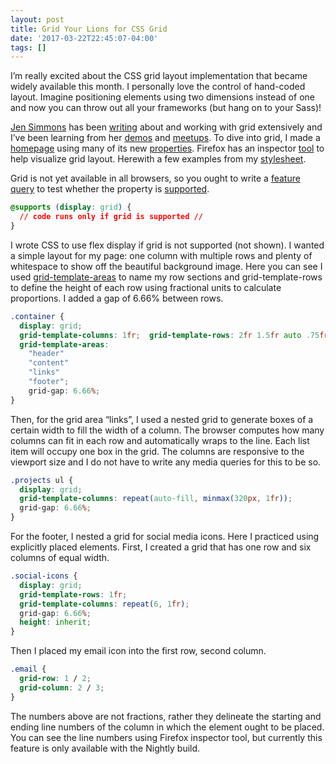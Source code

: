 ```yaml
---
layout: post
title: Grid Your Lions for CSS Grid
date: '2017-03-22T22:45:07-04:00'
tags: []
---
```

I’m really excited about the CSS grid layout implementation that became widely available this month. I personally love the control of hand-coded layout. Imagine positioning elements using two dimensions instead of one and now you can throw out all your frameworks (but hang on to your Sass)!

[Jen Simmons](https://twitter.com/jensimmons) has been [writing](http://jensimmons.com/writing) about and working with grid extensively and I’ve been learning from her [demos](http://labs.jensimmons.com/) and [meetups](https://www.meetup.com/CSS-Layout-Club). To dive into grid, I made a [homepage](http://jingyufanclub.co/) using many of its new [properties](http://jensimmons.com/post/mar-1-2017/wow-grid-has-so-many-properties-do-we-need-them-all). Firefox has an inspector [tool](https://developer.mozilla.org/en-US/docs/Tools/Page_Inspector/How_to/Examine_grid_layouts) to help visualize grid layout. Herewith a few examples from my [stylesheet](https://github.com/jingyufanclub/jingyufanclub.github.io/blob/master/stylesheets/index.css).

Grid is not yet available in all browsers, so you ought to write a [feature query](https://hacks.mozilla.org/2016/08/using-feature-queries-in-css/) to test whether the property is [supported](http://caniuse.com/#feat=css-grid).

```css
@supports (display: grid) {
  // code runs only if grid is supported //
}
```

I wrote CSS to use flex display if grid is not supported (not shown). I wanted a simple layout for my page: one column with multiple rows and plenty of whitespace to show off the beautiful background image. Here you can see I used [grid-template-areas](https://developer.mozilla.org/en-US/docs/Web/CSS/grid-template-areas) to name my row sections and grid-template-rows to define the height of each row using fractional units to calculate proportions. I added a gap of 6.66% between rows.

```css
.container {
  display: grid;
  grid-template-columns: 1fr;  grid-template-rows: 2fr 1.5fr auto .75fr;
  grid-template-areas:
    "header"
    "content"
    "links"
    "footer";
    grid-gap: 6.66%;
}
```

Then, for the grid area “links”, I used a nested grid to generate boxes of a certain width to fill the width of a column. The browser computes how many columns can fit in each row and automatically wraps to the line. Each list item will occupy one box in the grid. The columns are responsive to the viewport size and I do not have to write any media queries for this to be so.

```css
.projects ul {
  display: grid;
  grid-template-columns: repeat(auto-fill, minmax(320px, 1fr));
  grid-gap: 6.66%;
}
```

For the footer, I nested a grid for social media icons. Here I practiced using explicitly placed elements. First, I created a grid that has one row and six columns of equal width.

```css
.social-icons {
  display: grid;
  grid-template-rows: 1fr;
  grid-template-columns: repeat(6, 1fr);
  grid-gap: 6.66%;
  height: inherit;
}
```

Then I placed my email icon into the first row, second column.

```css
.email {
  grid-row: 1 / 2;
  grid-column: 2 / 3;
}
```

The numbers above are not fractions, rather they delineate the starting and ending line numbers of the column in which the element ought to be placed. You can see the line numbers using Firefox inspector tool, but currently this feature is only available with the Nightly build.

